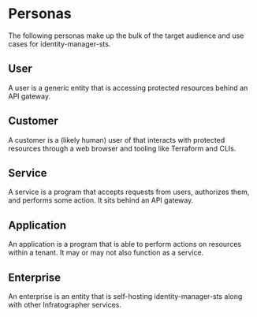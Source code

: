 # Personas

The following personas make up the bulk of the target audience and use cases for identity-manager-sts.

## User

A user is a generic entity that is accessing protected resources behind an API gateway.

## Customer

A customer is a (likely human) user of that interacts with protected resources through a web browser and tooling like Terraform and CLIs.

## Service

A service is a program that accepts requests from users, authorizes them, and performs some action. It sits behind an API gateway.

## Application

An application is a program that is able to perform actions on resources within a tenant. It may or may not also function as a service.

## Enterprise

An enterprise is an entity that is self-hosting identity-manager-sts along with other Infratographer services.
